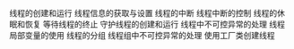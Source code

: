 线程的创建和运行
线程信息的获取与设置
线程的中断
线程中断的控制
线程的休眠和恢复
等待线程的终止
守护线程的创建和运行
线程中不可控异常的处理
线程局部变量的使用
线程的分组
线程组中不可控异常的处理
使用工厂类创建线程
